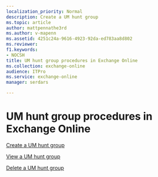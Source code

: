 ```yaml
---
localization_priority: Normal
description: Create a UM hunt group
ms.topic: article
author: mattpennathe3rd
ms.author: v-mapenn
ms.assetid: 4251c24a-9616-4923-92da-ed783aa8d802
ms.reviewer: 
f1.keywords:
- NOCSH
title: UM hunt group procedures in Exchange Online
ms.collection: exchange-online
audience: ITPro
ms.service: exchange-online
manager: serdars

---
```


# UM hunt group procedures in Exchange Online

[Create a UM hunt group](create-um-hunt-group.md)

[View a UM hunt group](view-um-hunt-group.md)

[Delete a UM hunt group](delete-um-hunt-group.md)
